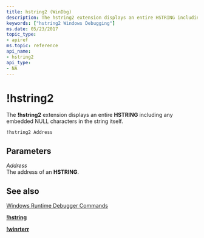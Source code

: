 ```yaml
---
title: hstring2 (WinDbg)
description: The hstring2 extension displays an entire HSTRING including any embedded NULL characters in the string itself.
keywords: ["hstring2 Windows Debugging"]
ms.date: 05/23/2017
topic_type:
- apiref
ms.topic: reference
api_name:
- hstring2
api_type:
- NA
---
```


# !hstring2


The **!hstring2** extension displays an entire **HSTRING** including any embedded NULL characters in the string itself.

```dbgcmd
!hstring2 Address
```

## Parameters


<span id="Address"></span><span id="address"></span><span id="ADDRESS"></span>*Address*  
The address of an **HSTRING**.

## See also


[Windows Runtime Debugger Commands](../debugger/windows-runtime-debugger-commands.md)

[**!hstring**](-hstring.md)

[**!winrterr**](-winrterr.md)

 

 






